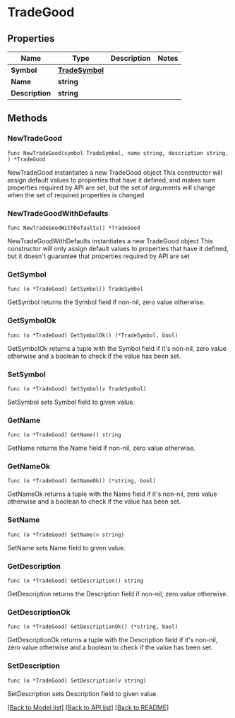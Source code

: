 # TradeGood

## Properties

Name | Type | Description | Notes
------------ | ------------- | ------------- | -------------
**Symbol** | [**TradeSymbol**](TradeSymbol.md) |  | 
**Name** | **string** |  | 
**Description** | **string** |  | 

## Methods

### NewTradeGood

`func NewTradeGood(symbol TradeSymbol, name string, description string, ) *TradeGood`

NewTradeGood instantiates a new TradeGood object
This constructor will assign default values to properties that have it defined,
and makes sure properties required by API are set, but the set of arguments
will change when the set of required properties is changed

### NewTradeGoodWithDefaults

`func NewTradeGoodWithDefaults() *TradeGood`

NewTradeGoodWithDefaults instantiates a new TradeGood object
This constructor will only assign default values to properties that have it defined,
but it doesn't guarantee that properties required by API are set

### GetSymbol

`func (o *TradeGood) GetSymbol() TradeSymbol`

GetSymbol returns the Symbol field if non-nil, zero value otherwise.

### GetSymbolOk

`func (o *TradeGood) GetSymbolOk() (*TradeSymbol, bool)`

GetSymbolOk returns a tuple with the Symbol field if it's non-nil, zero value otherwise
and a boolean to check if the value has been set.

### SetSymbol

`func (o *TradeGood) SetSymbol(v TradeSymbol)`

SetSymbol sets Symbol field to given value.


### GetName

`func (o *TradeGood) GetName() string`

GetName returns the Name field if non-nil, zero value otherwise.

### GetNameOk

`func (o *TradeGood) GetNameOk() (*string, bool)`

GetNameOk returns a tuple with the Name field if it's non-nil, zero value otherwise
and a boolean to check if the value has been set.

### SetName

`func (o *TradeGood) SetName(v string)`

SetName sets Name field to given value.


### GetDescription

`func (o *TradeGood) GetDescription() string`

GetDescription returns the Description field if non-nil, zero value otherwise.

### GetDescriptionOk

`func (o *TradeGood) GetDescriptionOk() (*string, bool)`

GetDescriptionOk returns a tuple with the Description field if it's non-nil, zero value otherwise
and a boolean to check if the value has been set.

### SetDescription

`func (o *TradeGood) SetDescription(v string)`

SetDescription sets Description field to given value.



[[Back to Model list]](../README.md#documentation-for-models) [[Back to API list]](../README.md#documentation-for-api-endpoints) [[Back to README]](../README.md)


